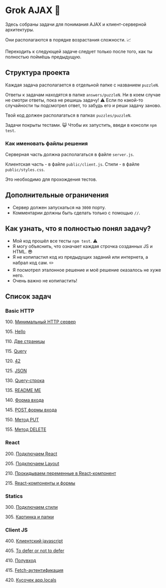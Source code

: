# Grok AJAX :baby_chick:

Здесь собраны задачи для понимания AJAX и клиент-серверной архитектуры.

Они располагаются в порядке возрастания сложности. :chart_with_upwards_trend:

Переходить к следующей задаче следует только после того, как ты
полностью поймёшь предыдущую.

## Структура проекта

Каждая задача располагается в отдельной папке с названием `puzzleN`.

Ответы к задачам находятся в папке `answers/puzzleN`. Ни в коем случае
не смотри ответы, пока не решишь задачу! :warning: Если по какой-то случайности ты
подсмотрел ответ, то забудь его и реши задачу заново.

Твой код должен располагаться в папках `puzzles/puzzleN`.

Задачи покрыты тестами. :smiley_cat: Чтобы их запустить, введи в консоли `npm test`.

### Как именовать файлы решения

Серверная часть должна располагаться в файле `server.js`.

Клиентская часть - в файле `public/client.js`.
Стили - в файле `public/styles.css`.

Это необходимо для прохождения тестов.

## Дополнительные ограничения

- Сервер должен запускаться на `3000` порту.
- Комментарии должны быть сделать только с помощью `//`.

## Как узнать, что я полностью понял задачу?

- Мой код прошёл все тесты `npm test`. :warning:
- Я могу объяснить, что означает каждая строчка созданных JS и HTML. :sunglasses:
- Я не копипастил код из предыдущих заданий или интернета, а набрал код сам. :pencil2:
- Я посмотрел эталонное решение и моё решение оказалось не хуже него.
- Очень важно не копипастить!

## Список задач

### Basic HTTP

100\. [Минимальный HTTP сервер](puzzles/puzzle100/README100.md)

105\. [Hello](puzzles/puzzle105/README105.md)

110\. [Две страницы](puzzles/puzzle110/README110.md)

115\. [Query](puzzles/puzzle115/README115.md)

120\. [42](puzzles/puzzle120/README120.md)

125\. [JSON](puzzles/puzzle125/README125.md)

130\. [Query-строка](puzzles/puzzle130/README130.md)

135\. [README ME](puzzles/puzzle135/README135.md)

140\. [Форма входа](puzzles/puzzle140/README140.md)

145\. [POST формы входа](puzzles/puzzle145/README145.md)

150\. [Метод PUT](puzzles/puzzle150/README150.md)

155\. [Метод DELETE](puzzles/puzzle155/README155.md)

### React

200\. [Подключаем React](puzzles/puzzle200/README200.md)

205\. [Подключаем Layout](puzzles/puzzle205/README205.md)

210\. [Прокидываем переменные в React-компонент](puzzles/puzzle210/README210.md)

215\. [React-компоненты и формы](puzzles/puzzle215/README215.md)

### Statics

300\. [Подключаем стили](puzzles/puzzle300/README300.md)

305\. [Картинка и папки](puzzles/puzzle305/README305.md)

### Client JS

400\. [Клиентский javascript](puzzles/puzzle400/README400.md)

405\. [To defer or not to defer](puzzles/puzzle405/README405.md)

410\. [Полувход](puzzles/puzzle410/README410.md)

415\. [Fetch-аутентификация](puzzles/puzzle415/README415.md)

420\. [Кусочек app.locals](puzzles/puzzle420/README420.md)
